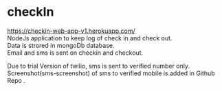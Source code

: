 # checkIn

https://checkin-web-app-v1.herokuapp.com/ <br/>
NodeJs application to keep log of check in and check out.<br/>
Data is strored in mongoDb database.<br/>
Email and sms is sent on checkin and checkout.<br/>

Due to trial Version of twilio, sms is sent to verified number only.<br/>
 Screenshot(sms-screenshot) of sms to verified mobile is added in Github Repo .
